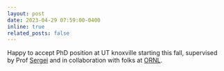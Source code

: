 ```yaml
---
layout: post
date: 2023-04-29 07:59:00-0400
inline: true
related_posts: false
---
```


Happy to accept PhD position at UT knoxville starting this fall, supervised by Prof [Sergei](https://scholar.google.co.in/citations?user=-cuxoSQAAAAJ&hl=en) and in collaboration with folks at [ORNL](https://www.ornl.gov/).

